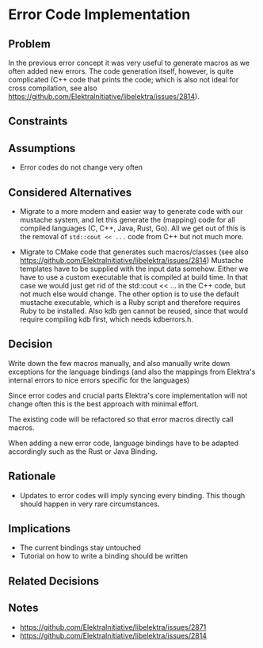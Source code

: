 # Error Code Implementation

## Problem

In the previous error concept it was very useful to generate macros as we often added new errors. The code generation itself, however, is quite complicated (C++ code that prints the code; which is also not ideal for cross compilation, see also https://github.com/ElektraInitiative/libelektra/issues/2814).

## Constraints

## Assumptions

- Error codes do not change very often

## Considered Alternatives

- Migrate to a more modern and easier way to generate code with our mustache system, and let this generate the (mapping) code for all compiled languages (C, C++, Java, Rust, Go).
  All we get out of this is the removal of `std::cout << ...` code from C++ but not much more.

- Migrate to CMake code that generates such macros/classes (see also https://github.com/ElektraInitiative/libelektra/issues/2814)
  Mustache templates have to be supplied with the input data somehow. Either we have to use a custom executable that is compiled at build time.
  In that case we would just get rid of the std::cout << ... in the C++ code, but not much else would change.
  The other option is to use the default mustache executable, which is a Ruby script and therefore requires Ruby to be installed.
  Also kdb gen cannot be reused, since that would require compiling kdb first, which needs kdberrors.h.

## Decision

Write down the few macros manually, and also manually write down exceptions for the language bindings (and also the mappings from Elektra's internal errors to nice errors specific for the languages)

Since error codes and crucial parts Elektra's core implementation will not change often this is the best approach with minimal effort.

The existing code will be refactored so that error macros directly call macros.

When adding a new error code, language bindings have to be adapted accordingly such as the Rust or Java Binding.

## Rationale

- Updates to error codes will imply syncing every binding. This though should happen in very rare circumstances.

## Implications

- The current bindings stay untouched
- Tutorial on how to write a binding should be written

## Related Decisions

## Notes

- https://github.com/ElektraInitiative/libelektra/issues/2871
- https://github.com/ElektraInitiative/libelektra/issues/2814
